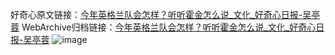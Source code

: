 好奇心原文链接：[今年英格兰队会怎样？听听霍金怎么说_文化_好奇心日报-吴亭蓉](https://www.qdaily.com/articles/937.html)
WebArchive归档链接：[今年英格兰队会怎样？听听霍金怎么说_文化_好奇心日报-吴亭蓉](http://web.archive.org/web/20190623145443/https://www.qdaily.com/articles/937.html)
![image](http://ww3.sinaimg.cn/large/007d5XDply1g3v44p6y0qj30u0382b29)